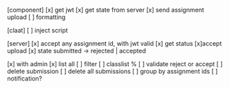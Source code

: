 [component]
[x] get jwt
[x] get state from server
[x] send assignment upload
[ ] formatting


[claat]
[ ] inject script


[server]
[x] accept any assignment id, with jwt valid
[x] get status
[x]accept upload
[x] state submitted -> rejected | accepted

[x] with admin
[x] list all
[ ] filter
[ ] classlist %
[ ] validate reject or accept
[ ] delete submission
[ ] delete all submissions
[ ] group by assignment ids
[ ] notification?

